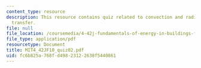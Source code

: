 ```yaml
---
content_type: resource
description: This resource contains quiz related to convection and radiation heat
  transfer.
file: null
file_location: /coursemedia/4-42j-fundamentals-of-energy-in-buildings-fall-2010/fc6b825a768fd49823122638f5440861_MIT4_42JF10_quiz02.pdf
file_type: application/pdf
resourcetype: Document
title: MIT4_42JF10_quiz02.pdf
uid: fc6b825a-768f-d498-2312-2638f5440861
---
```

